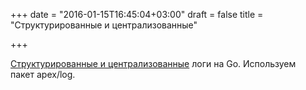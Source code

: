 +++
date = "2016-01-15T16:45:04+03:00"
draft = false
title = "Структурированные и централизованные"

+++

<p><a href="http://bit.ly/1OuVaBJ">Структурированные и централизованные</a> логи на Go. Используем пакет&nbsp;apex/log.</p>

